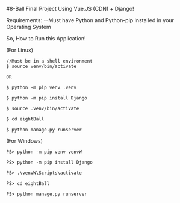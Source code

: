 #8-Ball Final Project Using Vue.JS (CDN) + Django!

Requirements:
--Must have Python and Python-pip Installed in your Operating System

So, How to Run this Application!

(For Linux)
```
//Must be in a shell environment
$ source venv/bin/activate

OR

$ python -m pip venv .venv

$ python -m pip install Django

$ source .venv/bin/activate

$ cd eightBall

$ python manage.py runserver  
```

(For Windows)
```
PS> python -m pip venv venvW

PS> python -m pip install Django

PS> .\venvW\Scripts\activate

PS> cd eightBall

PS> python manage.py runserver  


```
